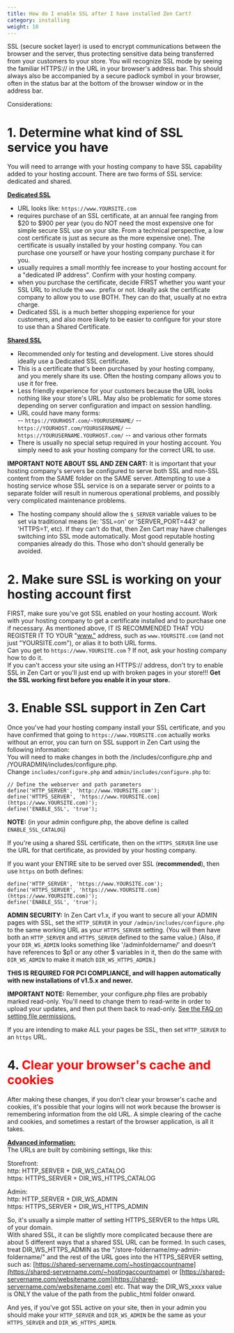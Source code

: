 ```yaml
---
title: How do I enable SSL after I have installed Zen Cart?
category: installing
weight: 10
---
```

SSL (secure socket layer) is used to encrypt communications between the browser and the server, thus protecting sensitive data being transferred from your customers to your store. You will recognize SSL mode by seeing the familiar HTTPS:// in the URL in your browser's address bar. This should always also be accompanied by a secure padlock symbol in your browser, often in the status bar at the bottom of the browser window or in the address bar.  

Considerations:  

# 1\. Determine what kind of SSL service you have

You will need to arrange with your hosting company to have SSL capability added to your hosting account. There are two forms of SSL service: dedicated and shared.  

**<u>Dedicated SSL</u>**  
- URL looks like: `https://www.YOURSITE.com`
- requires purchase of an SSL certificate, at an annual fee ranging from $20 to $900 per year (you do NOT need the most expensive one for simple secure SSL use on your site. From a technical perspective, a low cost certificate is just as secure as the more expensive one). The certificate is usually installed by your hosting company. You can purchase one yourself or have your hosting company purchase it for you.  
- usually requires a small monthly fee increase to your hosting account for a "dedicated IP address". Confirm with your hosting company.  
- when you purchase the certificate, decide FIRST whether you want your SSL URL to include the `www.` prefix or not. Ideally ask the certificate company to allow you to use BOTH. They can do that, usually at no extra charge.  
- Dedicated SSL is a much better shopping experience for your customers, and also more likely to be easier to configure for your store to use than a Shared Certificate.  

<u>**Shared SSL**</u>  
- Recommended only for testing and development. Live stores should ideally use a Dedicated SSL certificate.  
- This is a certificate that's been purchased by your hosting company, and you merely share its use. Often the hosting company allows you to use it for free.  
- Less friendly experience for your customers because the URL looks nothing like your store's URL. May also be problematic for some stores depending on server configuration and impact on session handling.  
- URL could have many forms:  
-- `https://YOURHOST.com/~YOURUSERNAME/`
-- `https://YOURHOST.com/YOURUSERNAME/`
-- `https://YOURUSERNAME.YOURHOST.com/`
-- and various other formats  
- There is usually no special setup required in your hosting account. You simply need to ask your hosting company for the correct URL to use.  

**IMPORTANT NOTE ABOUT SSL AND ZEN CART:**
It is important that your hosting company's servers be configured to serve both SSL and non-SSL content from the SAME folder on the SAME server. Attempting to use a hosting service whose SSL service is on a separate server or points to a separate folder will result in numerous operational problems, and possibly very complicated maintenance problems.  
- The hosting company should allow the `$_SERVER` variable values to be set via traditional means (ie: 'SSL=on' or 'SERVER_PORT=443' or 'HTTPS=1', etc). If they can't do that, then Zen Cart may have challenges switching into SSL mode automatically. Most good reputable hosting companies already do this. Those who don't should generally be avoided.

# 2\. Make sure SSL is working on your hosting account first

FIRST, make sure you've got SSL enabled on your hosting account. Work with your hosting company to get a certificate installed and to purchase one if necessary. As mentioned above, IT IS RECOMMENDED THAT YOU REGISTER IT TO YOUR "[www."](http://www.%22) address, such as `www.YOURSITE.com` (and not just "YOURSITE.com"), or alias it to both URL forms.  
Can you get to `https://www.YOURSITE.com` ? 
If not, ask your hosting company how to do it.  
If you can't access your site using an HTTPS:// address, don't try to enable SSL in Zen Cart or you'll just end up with broken pages in your store!!! **Get the SSL working first before you enable it in your store.**  

# 3\. Enable SSL support in Zen Cart

Once you've had your hosting company install your SSL certificate, and you have confirmed that going to `https://www.YOURSITE.com` actually works without an error, you can turn on SSL support in Zen Cart using the following information:  
You will need to make changes in both the /includes/configure.php and /YOURADMIN/includes/configure.php.  
Change `includes/configure.php` and `admin/includes/configure.php` to:  

```
// Define the webserver and path parameters  
define('HTTP_SERVER', 'http://www.YOURSITE.com');  
define('HTTPS_SERVER', 'https://www.YOURSITE.com](https://www.YOURSITE.com)');  
define('ENABLE_SSL', 'true');  
```

**NOTE:** (in your admin configure.php, the above define is called `ENABLE_SSL_CATALOG`)  

If you're using a shared SSL certificate, then on the `HTTPS_SERVER` line use the URL for that certificate, as provided by your hosting company.  

If you want your ENTIRE site to be served over SSL (**recommended**), then use `https` on both defines:  

```
define('HTTP_SERVER', 'https://www.YOURSITE.com');  
define('HTTPS_SERVER', 'https://www.YOURSITE.com](https://www.YOURSITE.com)');  
define('ENABLE_SSL', 'true');  
```

**ADMIN SECURITY:** In Zen Cart v1.x, if you want to secure all your ADMIN pages with SSL, set the `HTTP_SERVER` in your `/admin/includes/configure.php` to the same working URL as your `HTTPS_SERVER` setting. (You will then have both an `HTTP_SERVER` and `HTTPS_SERVER` defined to the same value.) (Also, if your `DIR_WS_ADMIN` looks something like '/adminfoldername/' and doesn't have references to $p1 or any other $ variables in it, then do the same with `DIR_WS_ADMIN` to make it match `DIR_WS_HTTPS_ADMIN`.) 

**THIS IS REQUIRED FOR PCI COMPLIANCE, and will happen automatically with new installations of v1.5.x and newer.**  

**IMPORTANT NOTE:** Remember, your configure.php files are probably marked read-only. You'll need to change them to read-write in order to upload your updates, and then put them back to read-only. [See the FAQ on setting file permissions.](/user/installing/permissions/)

If you are intending to make ALL your pages be SSL, then set `HTTP_SERVER` to an `https` URL.  

# 4\. <font color="#FF0000">Clear your browser's cache and cookies</font>

After making these changes, if you don't clear your browser's cache and cookies, it's possible that your logins will not work because the browser is remembering information from the old URL. A simple clearing of the cache and cookies, and sometimes a restart of the browser application, is all it takes.  

**<u>Advanced information:</u>**  
The URLs are built by combining settings, like this:  

Storefront:  
http: HTTP_SERVER + DIR_WS_CATALOG  
https: HTTPS_SERVER + DIR_WS_HTTPS_CATALOG  

Admin:  
http: HTTP_SERVER + DIR_WS_ADMIN  
https: HTTPS_SERVER + DIR_WS_HTTPS_ADMIN  

So, it's usually a simple matter of setting HTTPS_SERVER to the https URL of your domain.  
With shared SSL, it can be slightly more complicated because there are about 5 different ways that a shared SSL URL can be formed. In such cases, treat DIR_WS_HTTPS_ADMIN as the "/store-foldername/my-admin-foldername/" and the rest of the URL goes into the HTTPS_SERVER setting, such as: [https://shared-servername.com/~hostingaccountname](https://shared-servername.com/~hostingaccountname) or [https://shared-servername.com/websitename.com](https://shared-servername.com/websitename.com) etc. That way the DIR_WS_xxxx value is ONLY the value of the path from the public_html folder onward.  

And yes, if you've got SSL active on your site, then in your admin you should make your `HTTP_SERVER` and `DIR_WS_ADMIN` be the same as your `HTTPS_SERVER` and `DIR_WS_HTTPS_ADMIN`.
